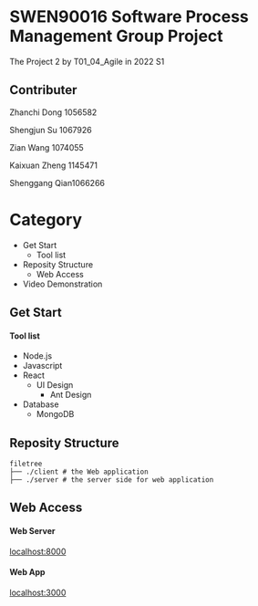 # SWEN90016 Software Process Management Group Project
 The Project 2 by T01_04_Agile in 2022 S1
 
 
## Contributer
Zhanchi Dong 1056582

Shengjun Su 1067926

Zian Wang 1074055

Kaixuan Zheng 1145471

Shenggang Qian1066266


# Category
- Get Start
  - Tool list
- Reposity Structure
  - Web Access
- Video Demonstration

## Get Start
#### Tool list
- Node.js
- Javascript
- React
  - UI Design
    - Ant Design
- Database
  - MongoDB

## Reposity Structure
```
filetree 
├── ./client # the Web application
├── ./server # the server side for web application
```

## Web Access

#### Web Server
[localhost:8000](localhost:8000/)

#### Web App
[localhost:3000](localhost:3000/)


